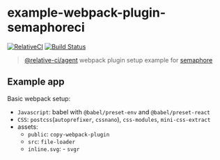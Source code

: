 # example-webpack-plugin-semaphoreci

[![RelativeCI](https://badges.relative-ci.com/badges/lNDx9r1Tk28uvN1U1gSW?branch=master)](https://app.relative-ci.com/projects/lNDx9r1Tk28uvN1U1gSW)
[![Build
Status](https://rltv.semaphoreci.com/badges/example-webpack-plugin-semaphoreci/branches/master.svg?style=shields&key=7c36012c-41bc-4f1a-9ce6-f3d6f22b11cb)](https://rltv.semaphoreci.com/projects/example-webpack-plugin-semaphoreci)

> [@relative-ci/agent](https://github.com/relative-ci/agent) webpack plugin setup example for [semaphore](https://semaphoreci.com)


## Example app

Basic webpack setup:
- `Javascript`: babel with `@babel/preset-env` and `@babel/preset-react`
- `CSS`: `postcss`(`autoprefixer`, `cssnano`), `css-modules`, `mini-css-extract`
- assets:
  - `public`: `copy-webpack-plugin`
  - `src`: `file-loader`
  - `inline.svg`: - `svgr`
